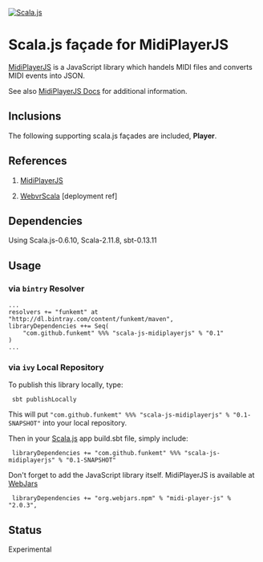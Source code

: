 [![Scala.js](https://www.scala-js.org/assets/badges/scalajs-0.6.8.svg)](https://www.scala-js.org)

# Scala.js façade for MidiPlayerJS

[MidiPlayerJS](https://github.com/grimmdude/MidiPlayerJS) is a JavaScript library which handels MIDI files and converts MIDI events into JSON.

See also [MidiPlayerJS Docs](http://grimmdude.com/MidiPlayerJS/docs/) for additional information.
    
## Inclusions
    
The following supporting scala.js façades are included, **Player**.    
   
   
## References

1)  [MidiPlayerJS](https://github.com/grimmdude/MidiPlayerJS)

2)  [WebvrScala](https://github.com/workingDog/WebvrScala) [deployment ref]
   

## Dependencies
      
Using Scala.js-0.6.10, Scala-2.11.8, sbt-0.13.11


## Usage

### via `bintry` Resolver
```
...
resolvers += "funkemt" at "http://dl.bintray.com/content/funkemt/maven",
libraryDependencies ++= Seq(
    "com.github.funkemt" %%% "scala-js-midiplayerjs" % "0.1"
)
...
```

### via `ivy` Local Repository
   
To publish this library locally, type:
   
     sbt publishLocally
   
This will put ` "com.github.funkemt" %%% "scala-js-midiplayerjs" % "0.1-SNAPSHOT" ` into your local repository.

Then in your [Scala.js](https://www.scala-js.org/) app build.sbt file, simply include:
    
     libraryDependencies += "com.github.funkemt" %%% "scala-js-midiplayerjs" % "0.1-SNAPSHOT"
     
Don't forget to add the JavaScript library itself.
MidiPlayerJS is available at [WebJars](https://www.webjars.org)

     libraryDependencies += "org.webjars.npm" % "midi-player-js" % "2.0.3",


## Status

Experimental
